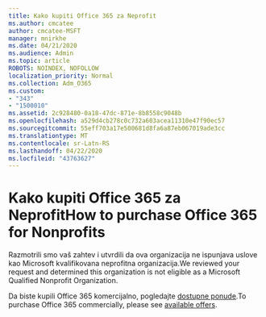 ```yaml
---
title: Kako kupiti Office 365 za Neprofit
ms.author: cmcatee
author: cmcatee-MSFT
manager: mnirkhe
ms.date: 04/21/2020
ms.audience: Admin
ms.topic: article
ROBOTS: NOINDEX, NOFOLLOW
localization_priority: Normal
ms.collection: Adm_O365
ms.custom:
- "343"
- "1500010"
ms.assetid: 2c928480-0a18-47dc-871e-8b8558c9048b
ms.openlocfilehash: a529d4cb278c0c732a603acea11310e47f90ec57
ms.sourcegitcommit: 55eff703a17e500681d8fa6a87eb067019ade3cc
ms.translationtype: MT
ms.contentlocale: sr-Latn-RS
ms.lasthandoff: 04/22/2020
ms.locfileid: "43763627"
---
```

# <a name="how-to-purchase-office-365-for-nonprofits"></a><span data-ttu-id="6d9b1-102">Kako kupiti Office 365 za Neprofit</span><span class="sxs-lookup"><span data-stu-id="6d9b1-102">How to purchase Office 365 for Nonprofits</span></span>

<span data-ttu-id="6d9b1-103">Razmotrili smo vaš zahtev i utvrdili da ova organizacija ne ispunjava uslove kao Microsoft kvalifikovana neprofitna organizacija.</span><span class="sxs-lookup"><span data-stu-id="6d9b1-103">We reviewed your request and determined this organization is not eligible as a Microsoft Qualified Nonprofit Organization.</span></span>
  
<span data-ttu-id="6d9b1-104">Da biste kupili Office 365 komercijalno, pogledajte [dostupne ponude](https://portal.office.com/AdminPortal/Home).</span><span class="sxs-lookup"><span data-stu-id="6d9b1-104">To purchase Office 365 commercially, please see [available offers](https://portal.office.com/AdminPortal/Home).</span></span>